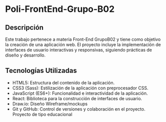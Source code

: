 # Poli-FrontEnd-Grupo-B02

## Descripción
Este trabajo pertenece a materia Front-End GrupoB02 y tiene como objetivo la creación de una aplicación web. El proyecto incluye la implementación de interfaces de usuario interactivas y responsivas, siguiendo prácticas de diseño y desarrollo.

## Tecnologías Utilizadas
- HTML5: Estructura del contenido de la aplicación.
- CSS3 (Sass): Estilización de la aplicación con preprocesador CSS.
- JavaScript (ES6+): Funcionalidad e interactividad de la aplicación.
- React: Biblioteca para la construcción de interfaces de usuario.
- Draw.io: Diseño Wireframe/mockups
- Git y GitHub: Control de versiones y colaboración en el proyecto.
Proyecto de tipo educacional